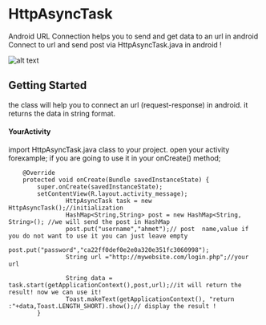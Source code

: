 
# HttpAsyncTask
Android URL Connection helps you to send and get data to an url in android
Connect to url and send post via HttpAsyncTask.java  in android !


![alt text](https://user-images.githubusercontent.com/3717312/28491871-d49c365a-6f00-11e7-8350-3a7141c9ef90.png)

## Getting Started

the class will help you to connect an url (request-response) in android. it returns the data in string format.
#### YourActivity

import HttpAsyncTask.java class to your project.
open your activity forexample; if you are going to use it in your onCreate() method;
```
    @Override
    protected void onCreate(Bundle savedInstanceState) {
        super.onCreate(savedInstanceState);
        setContentView(R.layout.activity_message);
                HttpAsyncTask task = new HttpAsyncTask();//initialization
                HashMap<String,String> post = new HashMap<String, String>(); //we will send the post in HashMap
                post.put("username","ahmet");// post  name,value if you do not want to use it you can just leave empty
                post.put("password","ca22ff0def0e2e0a320e351fc3060998");
                String url ="http://mywebsite.com/login.php";//your url

                String data = task.start(getApplicationContext(),post,url);//it will return the result! now we can use it!
                Toast.makeText(getApplicationContext(), "return :"+data,Toast.LENGTH_SHORT).show();// display the result !
        }
```
